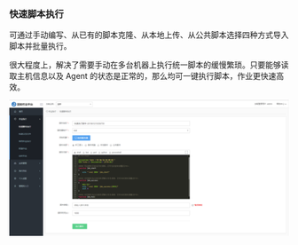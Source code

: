 ### 快速脚本执行

可通过手动编写、从已有的脚本克隆、从本地上传、从公共脚本选择四种方式导入脚本并批量执行。

很大程度上，解决了需要手动在多台机器上执行统一脚本的缓慢繁琐。只要能够读取主机信息以及 Agent 的状态是正常的，那么均可一键执行脚本，作业更快速高效。

![](../assets/快速脚本执行.png)

